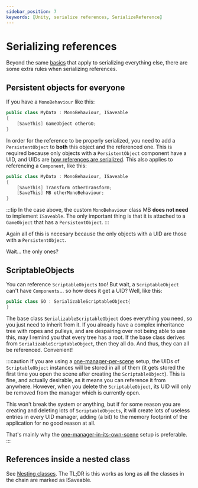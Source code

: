 ```yaml
---
sidebar_position: 7
keywords: [Unity, serialize references, SerializeReference]
---
```


# Serializing references

Beyond the same [basics](script_annotation) that apply to serializing everything else, there are some extra rules when serializing references. 

## Persistent objects for everyone

If you have a `MonoBehaviour` like this:

```cs
public class MyData : MonoBehaviour, ISaveable
{
    [SaveThis] GameObject otherGO;
}
```

In order for the reference to be properly serialized, you need to add a `PersistentObject` to **both** this object and the referenced one. This is required because only objects with a `PersistentObject` component have a UID, and UIDs are [how references are serialized](Fundamentals_of_serialization). This also applies to referencing a `Component`, like this:

```cs
public class MyData : MonoBehaviour, ISaveable
{
    [SaveThis] Transform otherTransform;
    [SaveThis] MB otherMonoBehaviour;
}
```

:::tip
In the case above, the custom `MonoBehaviour` class MB **does not need** to implement `ISaveable`. The only important thing is that it is attached to a `GameObject` that has a `PersistentObject`.
:::

Again all of this is necesary because the only objects with a UID are those with a `PersistentObject`. 

Wait... the only ones?

## ScriptableObjects

You can reference `ScriptableObjects` too! But wait, a `ScriptableObject` can't have `Components`... so how does it get a UID? Well, like this:

```cs
public class SO : SerializableScriptableObject{ 
}
```

The base class `SerializableScriptableObject` does everything you need, so  you just need to inherit from it. If you already have a complex inheritance tree with ropes and pulleys, and are despairing over not being able to use this, may I remind you that every tree has a root. If the base class derives from `SerializableScriptableObject`, then they all do. And thus, they can all be referenced. Convenient!

:::caution
If you are using a [one-manager-per-scene](scene_setup) setup, the UIDs of `ScriptableObject` instances will be stored in all of them (it gets stored the first time you open the scene after creating the `ScriptableObject`). This is fine, and actually desirable, as it means you can reference it from anywhere. However, when you delete the `ScriptableObject`, its UID will only be removed from the manager which is currently open. 

This won't break the system or anything, but if for some reason you are creating and deleting lots of `ScriptableObjects`, it will create lots of useless entries in every UID manager, adding (a bit) to the memory footprint of the application for no good reason at all.

That's mainly why the [one-manager-in-its-own-scene](scene_setup) setup is preferable.
:::

## References inside a nested class

See [Nesting classes](/Tutorial/Know_more/Nesting_classes). The TL;DR is this works as long as all the classes in the chain are marked as ISaveable.